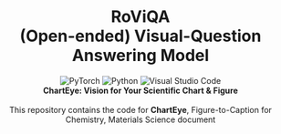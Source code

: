 <div align="center">

# RoViQA<br>(Open-ended) Visual-Question Answering Model

![PyTorch](https://img.shields.io/badge/PyTorch-%23EE4C2C.svg?style=for-the-badge&logo=PyTorch&logoColor=white)
![Python](https://img.shields.io/badge/python-3670A0?style=for-the-badge&logo=python&logoColor=ffdd54)
![Visual Studio Code](https://img.shields.io/badge/Visual%20Studio%20Code-0078d7.svg?style=for-the-badge&logo=visual-studio-code&logoColor=white)
<br><b> ChartEye: Vision for Your Scientific Chart & Figure</b> <br><br>
This repository contains the code for **ChartEye**, Figure-to-Caption for Chemistry, Materials Science document
</div>

